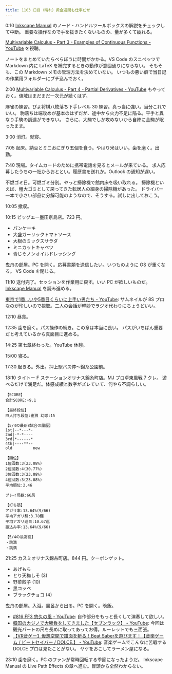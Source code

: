 ```yaml
---
title: 1103 日目（晴れ）黄金週間も仕事だぜ
---
```


0:10 [Inkscape Manual] のノード・ハンドルツールボックスの解説をチェックして中断。
重要な操作なので手を抜きたくないものの、量が多くて疲れる。

[Multivariable Calculus - Part 3 - Examples of Continuous Functions - YouTube](https://www.youtube.com/watch?v=KkZFMklbiu0&list=PLBh2i93oe2qv4G2AyarkbR3OKBml0hXEg&index=3)
を視聴。

ノートをまとめていたらべらぼうに時間がかかる。VS Code のスニペッツで
Markdown 内に LaTeX を補完するときの動作が意図通りにならない。
そもそも、この Markdown メモの管理方法を決めていない。
いつもの悪い癖で当日記の作業用フォルダーにブチ込んでおく。

2:00 [Multivariable Calculus - Part 4 - Partial Derivatives - YouTube](https://www.youtube.com/watch?v=kq5OCTDAXxw&list=PLBh2i93oe2qv4G2AyarkbR3OKBml0hXEg&index=4)
もやっておく。値域はまだまだ一次元が続くはず。

麻雀の練習。ぴよ将棋八枚落ち下手レベル 30 練習。真っ当に強い。当分これでいい。
駒落ちは端攻めが基本のはずだが、途中から火力不足に陥る。平手と異なり手駒の調達ができない。
さらに、大駒でしか攻めないから自陣に金駒が眠ったまま。

3:00 消灯。就寝。

7:05 起床。納豆とミニおにぎり五個を食う。やはり米はいい。歯を磨く。出勤。

7:40 現場。タイムカードのために携帯電話を見るとメールが来ている。
求人応募したうちの一社からおととい。履歴書を送れか。Outlook の通知が遅い。

不燃ゴミ日。可燃ゴミ分別。やっと掃除機で館内床を吸い取れる。
掃除機といえば、粗大ゴミとして戻ってきた転居人の細身の掃除機があった。
ドライバー一本で小さい部品に分解可能のようなので、そうする。試しに出しておこう。

10:05 撤収。

10:15 ビッグエー墨田京島店。723 円。

* パンケーキ
* 大盛ガーリックトマトソース
* 大根のミックスサラダ
* ミニカットキャベツ
* 青じそノンオイルドレッシング

曳舟の部屋。PC を開く。応募書類を送信したい。いつものように OS が重くなる。
VS Code を閉じる。

11:10 送付完了。セッションを作業用に戻す。いい PC が欲しいものだ。
[Inkscape Manual] を読み進める。

[東京で1番…いや5番目くらいに上手い男たち - YouTube](https://www.youtube.com/watch?v=HZpkBuzjjrM):
サムネイルが 8S プロなのが珍しいので視聴。二人の会話が軽妙でラジオ代わりにちょうどいい。

12:10 昼食。

12:35 歯を磨く。パス操作の続き。この章は本当に長い。
パスがいちばん重要だと考えているから真面目に進める。

14:25 第七章終わった。YouTube 休憩。

15:00 寝る。

17:30 起きる。外出。押上駅バス停～錦糸公園前。

18:10 タイトー F ステーションオリナス錦糸町店。MJ プロ卓東風戦 7 クレ。
遊べるだけで満足だ。体感成績と数字がズレていて、何やら不調らしい。

```text
【SCORE】
合計SCORE:+9.1

【最終段位】
四人打ち段位:雀狼 幻球:15

【5/4の最新8試合の履歴】
1st|--*---*-
2nd|-*-*----
3rd|*------*
4th|----**--
old         new

【順位】
1位回数:3(23.08%)
2位回数:4(30.77%)
3位回数:3(23.08%)
4位回数:3(23.08%)
平均順位:2.46

プレイ局数:66局

【打ち筋】
アガリ率:13.64%(9/66)
平均アガリ翻:3.78翻
平均アガリ巡目:10.67巡
振込み率:13.64%(9/66)

【5/4の最高役】
・跳満
・跳満
```

21:25 カスミオリナス錦糸町店。844 円。クーポンゲット。

* あげもち
* とり天梅しそ (3)
* 野菜餃子 (10)
* 黒コッペ
* ブラックチョコ (4)

曳舟の部屋。入浴。風呂から出る。PC を開く。晩飯。

* [#816 FF3 悠久の風 - YouTube](https://www.youtube.com/watch?v=vGYaVHVNxP8):
  自作部分をもっと長くして演奏して欲しい。
* [韓国のカジノで大勝負をしてきました【セブンラック】 - YouTube](https://www.youtube.com/watch?v=JnWbnNH6AUA):
  今回は観光パートの尺を長めに取ってあってお得。ルーレットでも三面張。
* [【VR音ゲー】仮想空間で譜面を斬る！Beat Saberを遊びます！【音楽ゲーム / ビートセイバー / DOLCE.】 - YouTube](https://www.youtube.com/watch?v=1V0-uz3xKoI):
  音楽ゲームでこんなに苦戦する DOLCE プロは見たことがない。
  ヤケをおこしてラーメン屋になる。

23:10 歯を磨く。PC のファンが常時回転する季節になったようだ。
Inkscape Manual の Live Path Effects の章へ進む。冒頭から全然わからない。

[Inkscape Manual]: <http://tavmjong.free.fr/INKSCAPE/MANUAL/html/>
